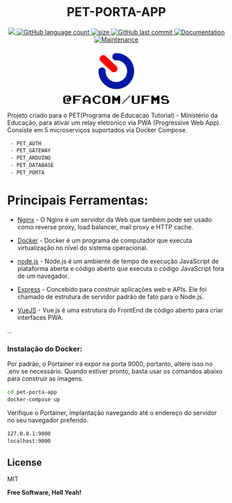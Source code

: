 <h1 align="center">PET-PORTA-APP</h1> 
<p align="center">
  <a href="https://github.com/hpbonfim/pet-porta-app#readme">
    <img src="https://img.shields.io/badge/version-1.0.0-blue.svg?cacheSeconds=2592000"/>
  </a>

  <a href="https://github.com/hpbonfim/pet-porta-app#readme">
    <img alt="GitHub language count" src="https://img.shields.io/github/languages/count/hpbonfim/pet-porta-app"/>
  </a>

  <a href="https://github.com/hpbonfim/pet-porta-app#readme">
    <img alt="size" src="https://img.shields.io/github/repo-size/hpbonfim/pet-porta-app"/>
  </a>

  <a href="https://github.com/hpbonfim/pet-porta-app/commits/master">
    <img alt="GitHub last commit" src="https://img.shields.io/github/last-commit/hpbonfim/pet-porta-app">
  </a>

  <a href="https://github.com/hpbonfim/pet-porta-app#readme">
    <img alt="Documentation" src="https://img.shields.io/badge/documentation-yes-brightgreen.svg" target="https://github.com/hpbonfim/pet-porta-app#readme" />
  </a>

  <a href="https://github.com/hpbonfim/pet-porta-app/graphs/commit-activity">
    <img alt="Maintenance" src="https://img.shields.io/badge/Maintained%3F-yes-green.svg" target="https://github.com/hpbonfim/pet-porta-app#readme" />
  </a>
</p>

<p align="center">
<img width="20%" height="auto" src="pet_porta/src/assets/logo.png" alt="pet-logo" />
<br/>
<img width="50%" height="auto" src="pet_porta/src/assets/facom.png" alt="facom" />
</p>

Projeto criado para o PET(Programa de Educacao Tutorial) - Ministério da Educação, para ativar um relay eletronico via PWA (Progressive Web App). Consiste em 5 microserviços suportados via Docker Compose.

```sh
 - PET_AUTH
 - PET_GATEWAY
 - PET_ARDUINO
 - PET_DATABASE
 - PET_PORTA
```
# Principais Ferramentas:
* [Nginx] - O Nginx é um servidor da Web que também pode ser usado como reverse proxy, load balancer, mail proxy e HTTP cache.

* [Docker] - Docker é um programa de computador que executa virtualização no nível do sistema operacional.

* [node.js] -  Node.js é um ambiente de tempo de execução JavaScript de plataforma aberta e código aberto que executa o código JavaScript fora de um navegador.
 
* [Express] - Concebido para construir aplicações web e APIs. Ele foi chamado de estrutura de servidor padrão de fato para o Node.js.

* [VueJS] - Vue.js é uma estrutura do FrontEnd de código aberto para criar interfaces PWA.


...


### Instalação do Docker:
Por padrão, o Portainer irá expor na porta 9000, portanto, altere isso no .env se necessário. 
Quando estiver pronto, basta usar os comandos abaixo para construir as imagens.
```sh
cd pet-porta-app
docker-compose up
```

Verifique o Portainer, implantação navegando até o endereço do servidor no seu navegador preferido.

```sh
127.0.0.1:9000
localhost:9000
```


License
----

MIT


**Free Software, Hell Yeah!**

[//]: # (These are reference links used in the body of this note and get stripped out when the markdown processor does its job. There is no need to format nicely because it shouldn't be seen. Thanks SO - http://stackoverflow.com/questions/4823468/store-comments-in-markdown-syntax)

   [node.js]: <http://nodejs.org>
   [jQuery]: <http://jquery.com>
   [express]: <http://expressjs.com>
   [VueJS]: <http://vuejs.org>
   [Docker]: <http://docker.com>
   [Nginx]: <http://nginx.com>
